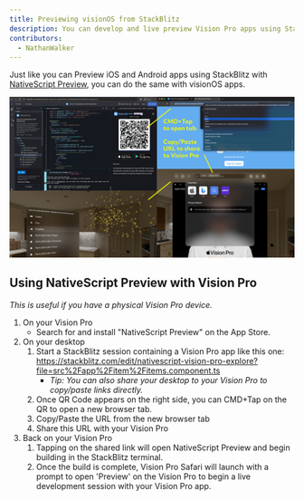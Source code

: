 ```yaml
---
title: Previewing visionOS from StackBlitz
description: You can develop and live preview Vision Pro apps using StackBlitz with NativeScript Preview.
contributors:
  - NathanWalker
---
```


Just like you can Preview iOS and Android apps using StackBlitz with [NativeScript Preview](https://preview.nativescript.org/), you can do the same with visionOS apps.

<img class="mx-auto" src="../assets/images/guide/nativescript-visionpro-stackblitz.jpg" alt="Previewing visionOS from StackBlitz" />

## Using NativeScript Preview with Vision Pro

*This is useful if you have a physical Vision Pro device.*

1. On your Vision Pro
   - Search for and install "NativeScript Preview" on the App Store.
2. On your desktop
   1. Start a StackBlitz session containing a Vision Pro app like this one: https://stackblitz.com/edit/nativescript-vision-pro-explore?file=src%2Fapp%2Fitem%2Fitems.component.ts
      - *Tip: You can also share your desktop to your Vision Pro to copy/paste links directly.*
   2. Once QR Code appears on the right side, you can CMD+Tap on the QR to open a new browser tab. 
   3. Copy/Paste the URL from the new browser tab
   4. Share this URL with your Vision Pro
3. Back on your Vision Pro
   1. Tapping on the shared link will open NativeScript Preview and begin building in the StackBlitz terminal.
   2. Once the build is complete, Vision Pro Safari will launch with a prompt to open 'Preview' on the Vision Pro to begin a live development session with your Vision Pro app. 
